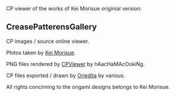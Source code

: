 CP viewer of the works of Kei Morisue
originial version:

## CreasePatterensGallery
CP images / source online viewer.

Phitos taken by [Kei Morisue](https://x.com/keimorisue).

PNG files rendered by [CPViewer](https://x.com/DamnGoodDay) by hAacHaMAcOokiNg.


CP files exported / drawn by [Oriedita](https://github.com/oriedita/oriedita) by various.

All rights concirning to the origami designs belongs to Kei Morisue.
